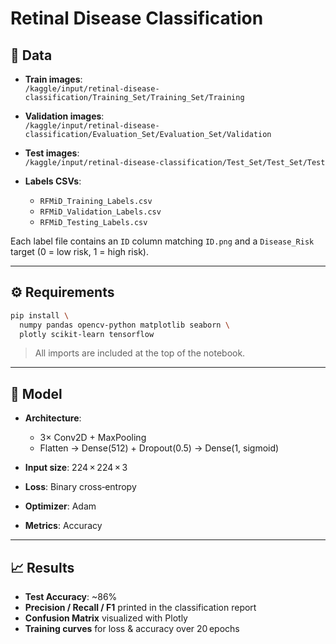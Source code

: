 # Retinal Disease Classification

## 📁 Data

- **Train images**:  
  `/kaggle/input/retinal-disease-classification/Training_Set/Training_Set/Training`
- **Validation images**:  
  `/kaggle/input/retinal-disease-classification/Evaluation_Set/Evaluation_Set/Validation`
- **Test images**:  
  `/kaggle/input/retinal-disease-classification/Test_Set/Test_Set/Test`

- **Labels CSVs**:  
  - `RFMiD_Training_Labels.csv`  
  - `RFMiD_Validation_Labels.csv`  
  - `RFMiD_Testing_Labels.csv`

Each label file contains an `ID` column matching `ID.png` and a `Disease_Risk` target (0 = low risk, 1 = high risk).

---

## ⚙️ Requirements

```bash
pip install \
  numpy pandas opencv-python matplotlib seaborn \
  plotly scikit-learn tensorflow
````

> All imports are included at the top of the notebook.

---

## 🧠 Model

* **Architecture**:

  * 3× Conv2D + MaxPooling
  * Flatten → Dense(512) + Dropout(0.5) → Dense(1, sigmoid)
* **Input size**: 224 × 224 × 3
* **Loss**: Binary cross‑entropy
* **Optimizer**: Adam
* **Metrics**: Accuracy

---

## 📈 Results

* **Test Accuracy**: \~86%
* **Precision / Recall / F1** printed in the classification report
* **Confusion Matrix** visualized with Plotly
* **Training curves** for loss & accuracy over 20 epochs


